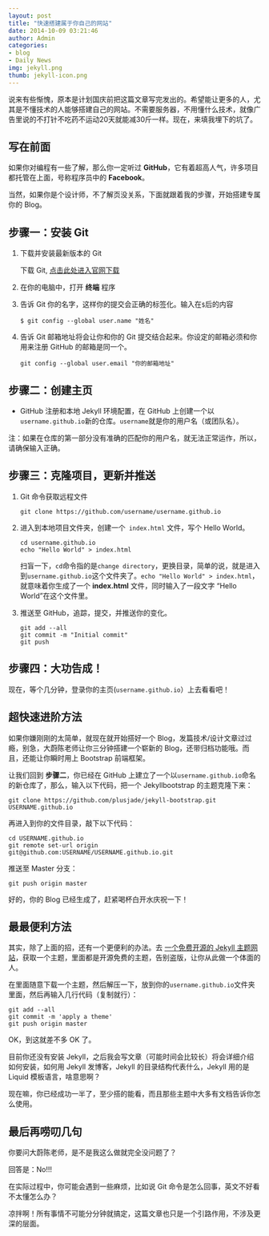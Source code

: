 ```yaml
---
layout: post
title: "快速搭建属于你自己的网站"
date: 2014-10-09 03:21:46
author: Admin
categories: 
- blog
- Daily News
img: jekyll.png
thumb: jekyll-icon.png
---
```



说来有些惭愧，原本是计划国庆前把这篇文章写完发出的。希望能让更多的人，尤其是不懂技术的人能够搭建自己的网站。不需要服务器，不用懂什么技术，就像广告里说的不打针不吃药不运动20天就能减30斤一样。现在，来填我埋下的坑了。

## 写在前面

如果你对编程有一些了解，那么你一定听过 **GitHub**，它有着超高人气，许多项目都托管在上面，号称程序员中的 **Facebook**。

当然，如果你是个设计师，不了解页没关系，下面就跟着我的步骤，开始搭建专属你的 Blog。<!--more-->

## 步骤一：安装 Git

1. 下载并安装最新版本的 Git

	下载 Git, [点击此处进入官网下载](http://git-scm.com/downloads/ "下载")

1. 在你的电脑中，打开 **终端** 程序
1. 告诉 Git 你的名字，这样你的提交会正确的标签化。输入在`$`后的内容

	```
	$ git config --global user.name "姓名"
	```
	
1. 告诉 Git 邮箱地址将会让你和你的 Git 提交结合起来。你设定的邮箱必须和你用来注册 GitHub 的邮箱是同一个。

	```
	git config --global user.email "你的邮箱地址"
	```
	
## 步骤二：创建主页

- GitHub 注册和本地 Jekyll 环境配置，在 GitHub 上创建一个以`username.github.io`新的仓库。`username`就是你的用户名（或团队名）。

注：如果在仓库的第一部分没有准确的匹配你的用户名，就无法正常运作，所以，请确保输入正确。

## 步骤三：克隆项目，更新并推送

1. Git 命令获取远程文件

	```
	git clone https://github.com/username/username.github.io
	```

1. 进入到本地项目文件夹，创建一个` index.html` 文件，写个 Hello World。

	```
	cd username.github.io
	echo "Hello World" > index.html
	```
	扫盲一下，`cd`命令指的是`change directory`，更换目录，简单的说，就是进入到`username.github.io`这个文件夹了。`echo "Hello World" > index.html`，就意味着你生成了一个 **index.html** 文件，同时输入了一段文字 “Hello World”在这个文件里。
	
1. 推送至 GitHub，追踪，提交，并推送你的变化。

	```
	git add --all
	git commit -m "Initial commit"
	git push
	```
	
## 步骤四：大功告成！

现在，等个几分钟，登录你的主页(`username.github.io`）上去看看吧！


## 超快速进阶方法

如果你嫌刚刚的太简单，就现在就开始搭好一个 Blog，发篇技术/设计文章过过瘾，别急，大蔚陈老师让你三分钟搭建一个崭新的 Blog，还带归档功能哦。而且，还能让你瞬时用上 Bootstrap 前端框架。

让我们回到 **步骤二**，你已经在 GitHub 上建立了一个以`username.github.io`命名的新仓库了，那么，输入以下代码，把一个 Jekyllbootstrap 的主题克隆下来：

	git clone https://github.com/plusjade/jekyll-bootstrap.git USERNAME.github.io
	
再进入到你的文件目录，敲下以下代码：

	cd USERNAME.github.io
	git remote set-url origin git@github.com:USERNAME/USERNAME.github.io.git
	
推送至 Master 分支：

	git push origin master
	
好的，你的 Blog 已经生成了，赶紧喝杯白开水庆祝一下！

## 最最便利方法

其实，除了上面的招，还有一个更便利的办法。去 [一个免费开源的 Jekyll 主题网站](http://jekyllthemes.org/)，获取一个主题，里面都是开源免费的主题，告别盗版，让你从此做一个体面的人。

在里面随意下载一个主题，然后解压一下，放到你的`username.github.io`文件夹里面，然后再输入几行代码（复制就行）：

	git add --all
	git commit -m 'apply a theme'
	git push origin master
	
OK，到这就差不多 OK 了。

目前你还没有安装 Jekyll，之后我会写文章（可能时间会比较长）将会详细介绍如何安装，如何用 Jekyll 发博客，Jekyll 的目录结构代表什么，Jekyll 用的是 Liquid 模板语言，啥意思啊？

现在嘛，你已经成功一半了，至少搭的能看，而且那些主题中大多有文档告诉你怎么使用。

## 最后再唠叨几句

你要问大蔚陈老师，是不是我这么做就完全没问题了？

回答是：No!!!

在实际过程中，你可能会遇到一些麻烦，比如说 Git 命令是怎么回事，英文不好看不太懂怎么办？

凉拌啊！所有事情不可能分分钟就搞定，这篇文章也只是一个引路作用，不涉及更深的层面。




